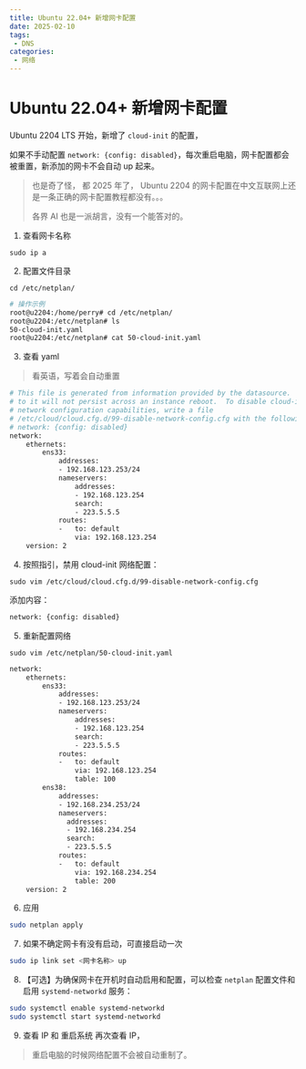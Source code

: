 ```yaml
---
title: Ubuntu 22.04+ 新增网卡配置
date: 2025-02-10
tags:
 - DNS
categories:
 - 网络
---
```


# Ubuntu 22.04+ 新增网卡配置

Ubuntu  2204 LTS 开始，新增了 `cloud-init` 的配置，

如果不手动配置 `network: {config: disabled}`，每次重启电脑，网卡配置都会被重置，新添加的网卡不会自动 up 起来。

> 也是奇了怪， 都 2025 年了， Ubuntu 2204 的网卡配置在中文互联网上还是一条正确的网卡配置教程都没有。。。
>
> 各界 AI 也是一派胡言，没有一个能答对的。



1. 查看网卡名称

```
sudo ip a
```



2. 配置文件目录

```
cd /etc/netplan/
```

```bash
# 操作示例
root@u2204:/home/perry# cd /etc/netplan/
root@u2204:/etc/netplan# ls
50-cloud-init.yaml
root@u2204:/etc/netplan# cat 50-cloud-init.yaml 
```



3. 查看 yaml

> 看英语，写着会自动重置

```bash
# This file is generated from information provided by the datasource.  Changes
# to it will not persist across an instance reboot.  To disable cloud-init's
# network configuration capabilities, write a file
# /etc/cloud/cloud.cfg.d/99-disable-network-config.cfg with the following:
# network: {config: disabled}
network:
    ethernets:
        ens33:
            addresses:
            - 192.168.123.253/24
            nameservers:
                addresses:
                - 192.168.123.254
                search:
                - 223.5.5.5
            routes:
            -   to: default
                via: 192.168.123.254
    version: 2

```



4. 按照指引，禁用 cloud-init 网络配置：

```
sudo vim /etc/cloud/cloud.cfg.d/99-disable-network-config.cfg
```

添加内容：

```bash
network: {config: disabled}
```



5. 重新配置网络

```
sudo vim /etc/netplan/50-cloud-init.yaml
```

```sh
network:
    ethernets:
        ens33:
            addresses:
            - 192.168.123.253/24
            nameservers:
                addresses:
                - 192.168.123.254
                search:
                - 223.5.5.5
            routes:
            -   to: default
                via: 192.168.123.254
                table: 100
        ens38:
            addresses:
            - 192.168.234.253/24
            nameservers:
              addresses:
              - 192.168.234.254
              search:
              - 223.5.5.5
            routes:
            -   to: default
                via: 192.168.234.254
                table: 200
    version: 2
```



6. 应用

```sh
sudo netplan apply
```



7. 如果不确定网卡有没有启动，可直接启动一次

```sh
sudo ip link set <网卡名称> up
```



8. 【可选】为确保网卡在开机时自动启用和配置，可以检查 `netplan` 配置文件和启用 `systemd-networkd` 服务：

```sh
sudo systemctl enable systemd-networkd
sudo systemctl start systemd-networkd
```



9. 查看 IP 和 重启系统 再次查看 IP，

> 重启电脑的时候网络配置不会被自动重制了。

